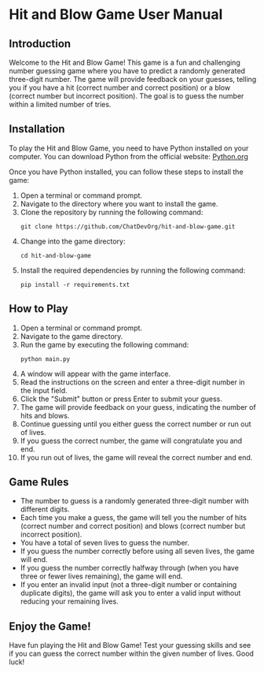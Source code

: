 # Hit and Blow Game User Manual

## Introduction

Welcome to the Hit and Blow Game! This game is a fun and challenging number guessing game where you have to predict a randomly generated three-digit number. The game will provide feedback on your guesses, telling you if you have a hit (correct number and correct position) or a blow (correct number but incorrect position). The goal is to guess the number within a limited number of tries.

## Installation

To play the Hit and Blow Game, you need to have Python installed on your computer. You can download Python from the official website: [Python.org](https://www.python.org/downloads/)

Once you have Python installed, you can follow these steps to install the game:

1. Open a terminal or command prompt.
2. Navigate to the directory where you want to install the game.
3. Clone the repository by running the following command:
   ```
   git clone https://github.com/ChatDevOrg/hit-and-blow-game.git
   ```
4. Change into the game directory:
   ```
   cd hit-and-blow-game
   ```
5. Install the required dependencies by running the following command:
   ```
   pip install -r requirements.txt
   ```

## How to Play

1. Open a terminal or command prompt.
2. Navigate to the game directory.
3. Run the game by executing the following command:
   ```
   python main.py
   ```
4. A window will appear with the game interface.
5. Read the instructions on the screen and enter a three-digit number in the input field.
6. Click the "Submit" button or press Enter to submit your guess.
7. The game will provide feedback on your guess, indicating the number of hits and blows.
8. Continue guessing until you either guess the correct number or run out of lives.
9. If you guess the correct number, the game will congratulate you and end.
10. If you run out of lives, the game will reveal the correct number and end.

## Game Rules

- The number to guess is a randomly generated three-digit number with different digits.
- Each time you make a guess, the game will tell you the number of hits (correct number and correct position) and blows (correct number but incorrect position).
- You have a total of seven lives to guess the number.
- If you guess the number correctly before using all seven lives, the game will end.
- If you guess the number correctly halfway through (when you have three or fewer lives remaining), the game will end.
- If you enter an invalid input (not a three-digit number or containing duplicate digits), the game will ask you to enter a valid input without reducing your remaining lives.

## Enjoy the Game!

Have fun playing the Hit and Blow Game! Test your guessing skills and see if you can guess the correct number within the given number of lives. Good luck!